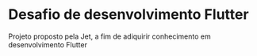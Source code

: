 # Desafio de desenvolvimento Flutter

Projeto proposto pela Jet, a fim de adiquirir conhecimento em desenvolvimento Flutter
